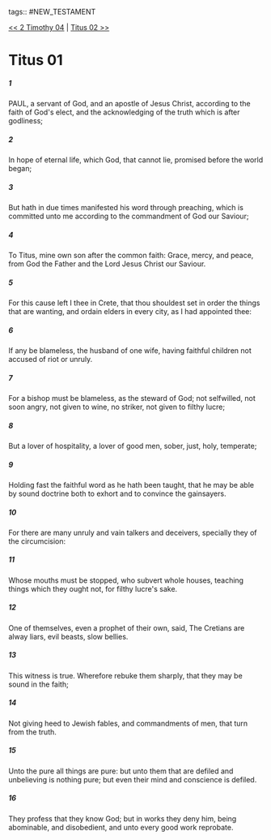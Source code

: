 tags:: #NEW_TESTAMENT

[<< 2 Timothy 04](NEW_TESTAMENT/16_2_Timothy/2_Timothy_04.md) | [Titus 02 >>](NEW_TESTAMENT/17_Titus/Titus_02.md)

# Titus 01

##### 1

PAUL, a servant of God, and an apostle of Jesus Christ, according to the faith of God's elect, and the acknowledging of the truth which is after godliness;

##### 2

In hope of eternal life, which God, that cannot lie, promised before the world began;

##### 3

But hath in due times manifested his word through preaching, which is committed unto me according to the commandment of God our Saviour;

##### 4

To Titus, mine own son after the common faith: Grace, mercy, and peace, from God the Father and the Lord Jesus Christ our Saviour.

##### 5

For this cause left I thee in Crete, that thou shouldest set in order the things that are wanting, and ordain elders in every city, as I had appointed thee:

##### 6

If any be blameless, the husband of one wife, having faithful children not accused of riot or unruly.

##### 7

For a bishop must be blameless, as the steward of God; not selfwilled, not soon angry, not given to wine, no striker, not given to filthy lucre;

##### 8

But a lover of hospitality, a lover of good men, sober, just, holy, temperate;

##### 9

Holding fast the faithful word as he hath been taught, that he may be able by sound doctrine both to exhort and to convince the gainsayers.

##### 10

For there are many unruly and vain talkers and deceivers, specially they of the circumcision:

##### 11

Whose mouths must be stopped, who subvert whole houses, teaching things which they ought not, for filthy lucre's sake.

##### 12

One of themselves, even a prophet of their own, said, The Cretians are alway liars, evil beasts, slow bellies.

##### 13

This witness is true. Wherefore rebuke them sharply, that they may be sound in the faith;

##### 14

Not giving heed to Jewish fables, and commandments of men, that turn from the truth.

##### 15

Unto the pure all things are pure: but unto them that are defiled and unbelieving is nothing pure; but even their mind and conscience is defiled.

##### 16

They profess that they know God; but in works they deny him, being abominable, and disobedient, and unto every good work reprobate.
